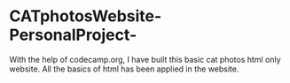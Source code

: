 # CATphotosWebsite-PersonalProject-
With the help of codecamp.org, I have built this basic cat photos html only website. 
All the basics of html has been applied in the website.
